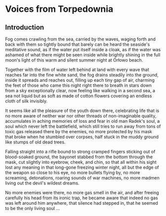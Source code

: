 Voices from Torpedownia
=======================

Introduction
------------

Fog comes crawling from the sea, carried by the waves, waging forth and back with them so tightly bound that barely can be heard the seaside's meditative sound, as if the water put itself inside a cloak, as if the water was ashamed of what there might be seen inside while brightly shining in the full moon's light of this warm and silent summer night at Orłowo beach.

Together with the film of water left behind at land with every wave that reaches far into the fine white sand, the fog drains steadily into the ground, inside it spreads and reaches out, filling up each tiny gap of air, charming the feet of those who came this night right there to breath in stars down from a sky exceptionally clear, now feeling like walking in a second sea, a sea not liquid but as soft as made of cotton flowers covering an endless cloth of silk invisibly.

It seems like all the pleasure of the youth down there, celebrating life that is no more aware of neither war nor other threads of non-imaginable quality, accumulates in aching memories of loss and fear in old man Radek's soul, a soul which never left the battlefield, which still tries to run away from tons of toxic gas released there by the enemies, no more protected by his mask that broke when he stumbled over corpses, half stuck in the muddy ground like stumps of old dead trees.

Falling straight into a rifle bound to strong cramped fingers sticking out of blood-soaked ground, the bayonet stabbed from the bottom through the mask, cut slightly into eyebrow, cheek, and chin, so that all within his sight lost any meaning in that long-gone freezing winter night, all but the edge of the weapon so close to his eye, no more bullets flying by, no more screaming, detonations, roaring sounds of war machines, no more madmen living out the devil's wildest dreams.

No more enemies were there, no more gas smell in the air, and after freeing carefully his head from its ironic trap, he became aware that indeed no gas was left around him anywhere, that silence had stepped in, that he seemed to be the only living soul ...
